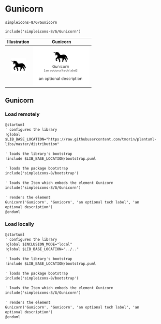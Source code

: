 # Gunicorn


```text
simpleicons-8/G/Gunicorn
```

```text
include('simpleicons-8/G/Gunicorn')
```



| Illustration | Gunicorn |
| :---: | :---: |
| ![illustration for Illustration](../../simpleicons-8/G/Gunicorn.png) | ![illustration for Gunicorn](../../simpleicons-8/G/Gunicorn.Local.png) |




## Gunicorn

### Load remotely
```plantuml
@startuml
' configures the library
!global $LIB_BASE_LOCATION="https://raw.githubusercontent.com/tmorin/plantuml-libs/master/distribution"

' loads the library's bootstrap
!include $LIB_BASE_LOCATION/bootstrap.puml

' loads the package bootstrap
include('simpleicons-8/bootstrap')

' loads the Item which embeds the element Gunicorn
include('simpleicons-8/G/Gunicorn')

' renders the element
Gunicorn('Gunicorn', 'Gunicorn', 'an optional tech label', 'an optional description')
@enduml
```

### Load locally
```plantuml
@startuml
' configures the library
!global $INCLUSION_MODE="local"
!global $LIB_BASE_LOCATION="../.."

' loads the library's bootstrap
!include $LIB_BASE_LOCATION/bootstrap.puml

' loads the package bootstrap
include('simpleicons-8/bootstrap')

' loads the Item which embeds the element Gunicorn
include('simpleicons-8/G/Gunicorn')

' renders the element
Gunicorn('Gunicorn', 'Gunicorn', 'an optional tech label', 'an optional description')
@enduml
```

